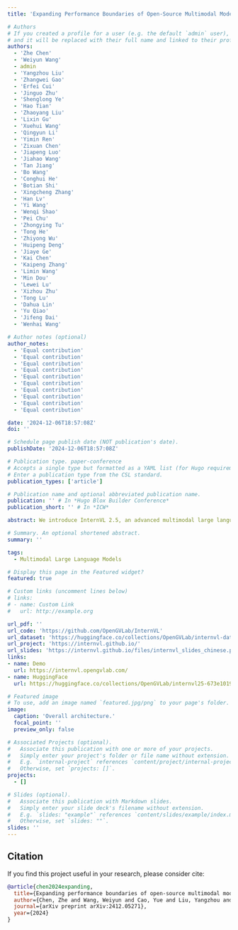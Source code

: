 ```yaml
---
title: 'Expanding Performance Boundaries of Open-Source Multimodal Models with Model, Data, and Test-Time Scaling'

# Authors
# If you created a profile for a user (e.g. the default `admin` user), write the username (folder name) here
# and it will be replaced with their full name and linked to their profile.
authors:
  - 'Zhe Chen'
  - 'Weiyun Wang'
  - admin
  - 'Yangzhou Liu'
  - 'Zhangwei Gao'
  - 'Erfei Cui'
  - 'Jinguo Zhu'
  - 'Shenglong Ye'
  - 'Hao Tian'
  - 'Zhaoyang Liu'
  - 'Lixin Gu'
  - 'Xuehui Wang'
  - 'Qingyun Li'
  - 'Yimin Ren'
  - 'Zixuan Chen'
  - 'Jiapeng Luo'
  - 'Jiahao Wang'
  - 'Tan Jiang'
  - 'Bo Wang'
  - 'Conghui He'
  - 'Botian Shi'
  - 'Xingcheng Zhang'
  - 'Han Lv'
  - 'Yi Wang'
  - 'Wenqi Shao'
  - 'Pei Chu'
  - 'Zhongying Tu'
  - 'Tong He'
  - 'Zhiyong Wu'
  - 'Huipeng Deng'
  - 'Jiaye Ge'
  - 'Kai Chen'
  - 'Kaipeng Zhang'
  - 'Limin Wang'
  - 'Min Dou'
  - 'Lewei Lu'
  - 'Xizhou Zhu'
  - 'Tong Lu'
  - 'Dahua Lin'
  - 'Yu Qiao'
  - 'Jifeng Dai'
  - 'Wenhai Wang'

# Author notes (optional)
author_notes:
  - 'Equal contribution'
  - 'Equal contribution'
  - 'Equal contribution'
  - 'Equal contribution'
  - 'Equal contribution'
  - 'Equal contribution'
  - 'Equal contribution'
  - 'Equal contribution'
  - 'Equal contribution'
  - 'Equal contribution'

date: '2024-12-06T18:57:08Z'
doi: ''

# Schedule page publish date (NOT publication's date).
publishDate: '2024-12-06T18:57:08Z'

# Publication type. paper-conference
# Accepts a single type but formatted as a YAML list (for Hugo requirements).
# Enter a publication type from the CSL standard.
publication_types: ['article']

# Publication name and optional abbreviated publication name.
publication: '' # In *Hugo Blox Builder Conference*
publication_short: '' # In *ICW*

abstract: We introduce InternVL 2.5, an advanced multimodal large language model (MLLM) series that builds upon InternVL 2.0, maintaining its core model architecture while introducing significant enhancements in training and testing strategies as well as data quality. In this work, we delve into the relationship between model scaling and performance, systematically exploring the performance trends in vision encoders, language models, dataset sizes, and test-time configurations. Through extensive evaluations on a wide range of benchmarks, including multi-discipline reasoning, document understanding, multi-image / video understanding, real-world comprehension, multimodal hallucination detection, visual grounding, multilingual capabilities, and pure language processing, InternVL 2.5 exhibits competitive performance, rivaling leading commercial models such as GPT-4o and Claude-3.5-Sonnet. Notably, our model is the first open-source MLLMs to surpass 70% on the MMMU benchmark, achieving a 3.7-point improvement through Chain-of-Thought (CoT) reasoning and showcasing strong potential for test-time scaling. We hope this model contributes to the open-source community by setting new standards for developing and applying multimodal AI systems. HuggingFace demo see https://huggingface.co/spaces/OpenGVLab/InternVL.

# Summary. An optional shortened abstract.
summary: ''

tags:
  - Multimodal Large Language Models

# Display this page in the Featured widget?
featured: true

# Custom links (uncomment lines below)
# links:
# - name: Custom Link
#   url: http://example.org

url_pdf: ''
url_code: 'https://github.com/OpenGVLab/InternVL'
url_dataset: 'https://huggingface.co/collections/OpenGVLab/internvl-data-66ed4917fcc1c455f837b8e2'
url_project: 'https://internvl.github.io/'
url_slides: 'https://internvl.github.io/files/internvl_slides_chinese.pdf'
links:
- name: Demo
  url: https://internvl.opengvlab.com/
- name: HuggingFace
  url: https://huggingface.co/collections/OpenGVLab/internvl25-673e1019b66e2218f68d7c1c

# Featured image
# To use, add an image named `featured.jpg/png` to your page's folder.
image:
  caption: 'Overall architecture.'
  focal_point: ''
  preview_only: false

# Associated Projects (optional).
#   Associate this publication with one or more of your projects.
#   Simply enter your project's folder or file name without extension.
#   E.g. `internal-project` references `content/project/internal-project/index.md`.
#   Otherwise, set `projects: []`.
projects:
  - []

# Slides (optional).
#   Associate this publication with Markdown slides.
#   Simply enter your slide deck's filename without extension.
#   E.g. `slides: "example"` references `content/slides/example/index.md`.
#   Otherwise, set `slides: ""`.
slides: ''
---
```


<!-- {{% callout note %}}
Click the _Cite_ button above to demo the feature to enable visitors to import publication metadata into their reference management software.
{{% /callout %}} -->




## Citation

If you find this project useful in your research, please consider cite:

```BibTeX
@article{chen2024expanding,
  title={Expanding performance boundaries of open-source multimodal models with model, data, and test-time scaling},
  author={Chen, Zhe and Wang, Weiyun and Cao, Yue and Liu, Yangzhou and Gao, Zhangwei and Cui, Erfei and Zhu, Jinguo and Ye, Shenglong and Tian, Hao and Liu, Zhaoyang and others},
  journal={arXiv preprint arXiv:2412.05271},
  year={2024}
}
```